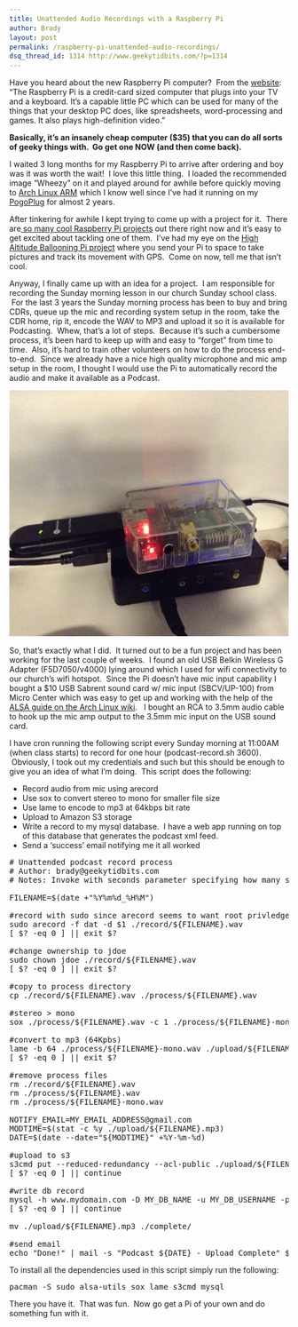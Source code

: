 ```yaml
---
title: Unattended Audio Recordings with a Raspberry Pi
author: Brady
layout: post
permalink: /raspberry-pi-unattended-audio-recordings/
dsq_thread_id: 1314 http://www.geekytidbits.com/?p=1314
---
```

Have you heard about the new Raspberry Pi computer?  From the <a href="http://www.raspberrypi.org/" target="_blank">website</a>: &#8220;The Raspberry Pi is a credit-card sized computer that plugs into your TV and a keyboard. It’s a capable little PC which can be used for many of the things that your desktop PC does, like spreadsheets, word-processing and games. It also plays high-definition video.&#8221;

**Basically, it&#8217;s an insanely cheap computer ($35) that you can do all sorts of geeky things with.  Go get one NOW (and then come back).**

I waited 3 long months for my Raspberry Pi to arrive after ordering and boy was it was worth the wait!  I love this little thing.  I loaded the recommended image &#8220;Wheezy&#8221; on it and played around for awhile before quickly moving to <a href="http://archlinuxarm.org/platforms/armv6/raspberry-pi" target="_blank">Arch Linux ARM</a> which I know well since I&#8217;ve had it running on my <a href="/my-pogoplug-geek-toy/" target="_blank">PogoPlug</a> for almost 2 years.

After tinkering for awhile I kept trying to come up with a project for it.  There are<a href="http://pingbin.com/2012/12/30-cool-ideas-raspberry-pi-project/" target="_blank"> so many cool Raspberry Pi projects</a> out there right now and it&#8217;s easy to get excited about tackling one of them.  I&#8217;ve had my eye on the <a href="http://www.daveakerman.com/?p=592" target="_blank">High Altitude Ballooning Pi project</a> where you send your Pi to space to take pictures and track its movement with GPS.  Come on now, tell me that isn&#8217;t cool.

Anyway, I finally came up with an idea for a project.  I am responsible for recording the Sunday morning lesson in our church Sunday school class.  For the last 3 years the Sunday morning process has been to buy and bring CDRs, queue up the mic and recording system setup in the room, take the CDR home, rip it, encode the WAV to MP3 and upload it so it is available for Podcasting.  Whew, that&#8217;s a lot of steps.  Because it&#8217;s such a cumbersome process, it&#8217;s been hard to keep up with and easy to &#8220;forget&#8221; from time to time.  Also, it&#8217;s hard to train other volunteers on how to do the process end-to-end.  Since we already have a nice high quality microphone and mic amp setup in the room, I thought I would use the Pi to automatically record the audio and make it available as a Podcast.

[<img class="wp-image-1359" alt="IMG_0037" src="/media/IMG_0037.jpg" width="592" height="443" />][1]

So, that&#8217;s exactly what I did.  It turned out to be a fun project and has been working for the last couple of weeks.  I found an old USB Belkin Wireless G Adapter (F5D7050/v4000) lying around which I used for wifi connectivity to our church&#8217;s wifi hotspot.  Since the Pi doesn&#8217;t have mic input capability I bought a $10 USB Sabrent sound card w/ mic input (SBCV/UP-100) from Micro Center which was easy to get up and working with the help of the <a href="https://wiki.archlinux.org/index.php/Advanced_Linux_Sound_Architecture" target="_blank">ALSA guide on the Arch Linux wiki</a>.   I bought an RCA to 3.5mm audio cable to hook up the mic amp output to the 3.5mm mic input on the USB sound card.

I have cron running the following script every Sunday morning at 11:00AM (when class starts) to record for one hour (podcast-record.sh 3600).  Obviously, I took out my credentials and such but this should be enough to give you an idea of what I&#8217;m doing.  This script does the following:

  * Record audio from mic using arecord
  * Use sox to convert stereo to mono for smaller file size
  * Use lame to encode to mp3 at 64kbps bit rate
  * Upload to Amazon S3 storage
  * Write a record to my mysql database.  I have a web app running on top of this database that generates the podcast xml feed.
  * Send a &#8216;success&#8217; email notifying me it all worked

<pre class="brush: bash;"># Unattended podcast record process
# Author: brady@geekytidbits.com
# Notes: Invoke with seconds parameter specifying how many seconds to record, ex. 'podcast-record.sh 10'

FILENAME=$(date +"%Y%m%d_%H%M")

#record with sudo since arecord seems to want root privledges
sudo arecord -f dat -d $1 ./record/${FILENAME}.wav
[ $? -eq 0 ] || exit $?

#change ownership to jdoe
sudo chown jdoe ./record/${FILENAME}.wav
[ $? -eq 0 ] || exit $?

#copy to process directory
cp ./record/${FILENAME}.wav ./process/${FILENAME}.wav

#stereo &gt; mono
sox ./process/${FILENAME}.wav -c 1 ./process/${FILENAME}-mono.wav

#convert to mp3 (64Kpbs)
lame -b 64 ./process/${FILENAME}-mono.wav ./upload/${FILENAME}.mp3
[ $? -eq 0 ] || exit $?

#remove process files
rm ./record/${FILENAME}.wav
rm ./process/${FILENAME}.wav
rm ./process/${FILENAME}-mono.wav

NOTIFY_EMAIL=MY_EMAIL_ADDRESS@gmail.com
MODTIME=$(stat -c %y ./upload/${FILENAME}.mp3)
DATE=$(date --date="${MODTIME}" +%Y-%m-%d)

#upload to s3
s3cmd put --reduced-redundancy --acl-public ./upload/${FILENAME}.mp3 s3://MY_S3_BUCKET/${FILENAME}.mp3
[ $? -eq 0 ] || continue

#write db record
mysql -h www.mydomain.com -D MY_DB_NAME -u MY_DB_USERNAME -pMY_DB_PASSWORD --execute "INSERT INTO Lesson (Date, Title, Speaker, Audio_File_Name) VALUES ('${DATE}', 'TBD', 'TBD', '${FILENAME}.mp3')"
[ $? -eq 0 ] || continue

mv ./upload/${FILENAME}.mp3 ./complete/

#send email
echo "Done!" | mail -s "Podcast ${DATE} - Upload Complete" $NOTIFY_EMAIL</pre>

To install all the dependencies used in this script simply run the following:

<pre class="brush:bash;">pacman -S sudo alsa-utils sox lame s3cmd mysql</pre>

There you have it.  That was fun.  Now go get a Pi of your own and do something fun with it.

 [1]: /media/IMG_0037.jpg

